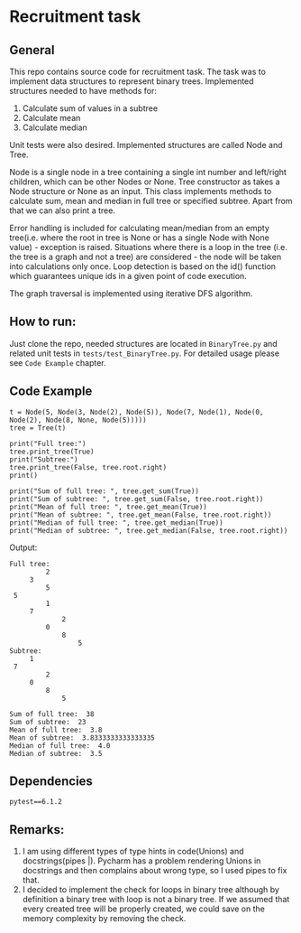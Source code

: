 # Recruitment task

## General

This repo contains source code for recruitment task. The task was to implement data structures to represent binary
trees. Implemented structures needed to have methods for:

1) Calculate sum of values in a subtree
2) Calculate mean
3) Calculate median

Unit tests were also desired. Implemented structures are called Node and Tree.

Node is a single node in a tree containing a single int number and left/right children, which can be other Nodes or
None. Tree constructor as takes a Node structure or None as an input. This class implements methods to calculate sum,
mean and median in full tree or specified subtree. Apart from that we can also print a tree.

Error handling is included for calculating mean/median from an empty tree(i.e. where the root in tree is None or has a
single Node with None value) - exception is raised. Situations where there is a loop in the tree (i.e. the tree is a
graph and not a tree) are considered - the node will be taken into calculations only once. Loop detection is based on
the id() function which guarantees unique ids in a given point of code execution.

The graph traversal is implemented using iterative DFS algorithm.

## How to run:

Just clone the repo, needed structures are located in `BinaryTree.py` and related unit tests
in `tests/test_BinaryTree.py`. For detailed usage please see `Code Example` chapter.

## Code Example

```
t = Node(5, Node(3, Node(2), Node(5)), Node(7, Node(1), Node(0, Node(2), Node(8, None, Node(5)))))
tree = Tree(t)

print("Full tree:")
tree.print_tree(True)
print("Subtree:")
tree.print_tree(False, tree.root.right)
print()

print("Sum of full tree: ", tree.get_sum(True))
print("Sum of subtree: ", tree.get_sum(False, tree.root.right))
print("Mean of full tree: ", tree.get_mean(True))
print("Mean of subtree: ", tree.get_mean(False, tree.root.right))
print("Median of full tree: ", tree.get_median(True))
print("Median of subtree: ", tree.get_median(False, tree.root.right))
```

Output:

```
Full tree:
         2
     3
         5
 5
         1
     7
             2
         0
             8
                 5
Subtree:
     1
 7
         2
     0
         8
             5

Sum of full tree:  38
Sum of subtree:  23
Mean of full tree:  3.8
Mean of subtree:  3.8333333333333335
Median of full tree:  4.0
Median of subtree:  3.5
```

## Dependencies

`
pytest==6.1.2
`

## Remarks:

1. I am using different types of type hints in code(Unions) and docstrings(pipes |). Pycharm has a problem rendering
   Unions in docstrings and then complains about wrong type, so I used pipes to fix that.
2. I decided to implement the check for loops in binary tree although by definition a binary tree with loop is not a
   binary tree. If we assumed that every created tree will be properly created, we could save on the memory complexity
   by removing the check.


